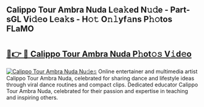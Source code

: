 ## Calippo Tour Ambra Nuda L𝚎a𝚔ed N𝚞𝚍e - Part-sGL Vi𝚍𝚎o L𝚎a𝚔s - H𝚘𝚝 O𝚗𝚕yf𝚊ns P𝚑𝚘tos FLaMO

# <h2><a href="http://kfaitrb.oniu.top/?m=Calippo+Tour+Ambra+Nuda">🔗👉 🔴 Calippo Tour Ambra Nuda P𝚑ot𝚘𝚜 V𝚒d𝚎o</a></h2>

[![Calippo Tour Ambra Nuda Nu𝚍e𝚜](https://i.imgur.com/0qMVB7G.gif)](http://kfaitrb.oniu.top/?m=Calippo+Tour+Ambra+Nuda)
Online entertainer and multimedia artist Calippo Tour Ambra Nuda, celebrated for sharing dance and lifestyle ideas through viral dance routines and compact clips. Dedicated educator Calippo Tour Ambra Nuda, celebrated for their passion and expertise in teaching and inspiring others.  
